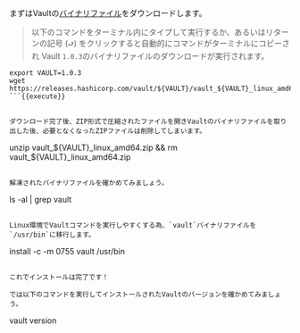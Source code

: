 まずはVaultの[バイナリファイル](https://www.vaultproject.io/downloads.html)をダウンロードします。

> 以下のコマンドをターミナル内にタイプして実行するか、あるいはリターンの記号 (`⮐`) をクリックすると自動的にコマンドがターミナルにコピーされ
Vault `1.0.3`のバイナリファイルのダウンロードが実行されます。

```
export VAULT=1.0.3
wget https://releases.hashicorp.com/vault/${VAULT}/vault_${VAULT}_linux_amd64.zip
```{{execute}}


ダウンロード完了後、ZIP形式で圧縮されたファイルを開きVaultのバイナリファイルを取り出した後、必要となくなったZIPファイルは削除してしまいます。

```
unzip vault_${VAULT}_linux_amd64.zip && rm vault_${VAULT}_linux_amd64.zip
```{{execute}}

解凍されたバイナリファイルを確かめてみましょう。

```
ls -al | grep vault
```{{execute}}

Linux環境でVaultコマンドを実行しやすくする為、`vault`バイナリファイルを`/usr/bin`に移行します。

```
install -c -m 0755 vault /usr/bin
```{{execute}}

これでインストールは完了です！

では以下のコマンドを実行してインストールされたVaultのバージョンを確かめてみましょう。

```
vault version
```{{execute}}
